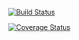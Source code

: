 [![Build Status](https://travis-ci.org/ktan8/cs207test.svg?branch=master)](https://travis-ci.org/ktan8/cs207test)

[![Coverage Status](https://codecov.io/gh/ktan8/cs207test/branch/master/graph/badge.svg)](https://codecov.io/gh/ktan8/cs207test)
